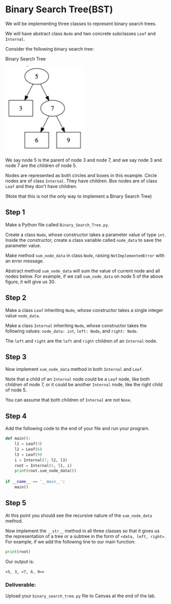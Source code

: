 # Binary Search Tree(BST) 

We will be implementing three classes to represent binary search trees.

We will have abstract class `Node` and two concrete subclasses `Leaf` and `Internal`.

Consider the following binary search tree:

Binary Search Tree  

![Binary Search Tree](img/BST.png)

We say node 5 is the parent of node 3 and node 7, and we say node 3 and node 7 are the children of node 5.

Nodes are represented as both circles and boxes in this example. Circle nodes are of class `Internal`. They have children. Box nodes are of class `Leaf` and they don't have children.

(Note that this is not the only way to implement a Binary Search Tree)


## Step 1
Make a Python file called `Binary_Search_Tree.py`.

Create a class `Node`, whose constructor takes a parameter value of type `int`. Inside the constructor,
create a class variable called `node_data` to save the parameter value.

Make method `sum_node_data` in class `Node`, raising `NotImplementedError` with an error message.

Abstract method `sum_node_data` will sum the value of current node and all nodes below. For example, if we call `sum_node_data` on node 5 of the above figure, it will give us 30.

## Step 2
Make a class `Leaf` inheriting `Node`, whose constructor takes a single integer value `node_data`.

Make a class `Internal` inheriting `Node`, whose constructor takes the following values:
`node_data: int`, `left: Node`, and `right: Node`.

The `left` and `right` are the `left` and `right` children of an `Internal` node.

## Step 3
Now implement `sum_node_data` method in both `Internal` and `Leaf`.

Note that a child of an `Internal` node could be a `Leaf` node, like both children of node 7, or it could be another `Internal` node, like the right child of node 5.

You can assume that both children of `Internal` are not `None`. 

## Step 4
Add the following code to the end of your file and run your program.

```python
def main(): 
    l1 = Leaf(3)
    l2 = Leaf(6)
    l3 = Leaf(9)
    i = Internal(7, l2, l3)
    root = Internal(5, l1, i)
    print(root.sum_node_data())

if __name__ == '__main__':
    main()
 ```

## Step 5
At this point you should see the recursive nature of the `sum_node_data` method.

Now implement the `__str__` method in all three classes so that it gives us the representation of a tree or a subtree in the form of `<data, left, right>`. For example, if we add the following line to our main function:

```python
print(root)
```
Our output is:

`<5, 3, <7, 6, 9>>`

 

### Deliverable:
 

Upload your `binary_search_tree.py` file to Canvas at the end of the lab.

 


